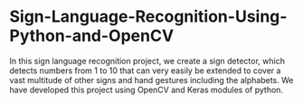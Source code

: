 # Sign-Language-Recognition-Using-Python-and-OpenCV
In this sign language recognition project, we create a sign detector, which detects numbers from 1 to 10 that can very easily be extended to cover a vast multitude of other signs and hand gestures including the alphabets.  We have developed this project using OpenCV and Keras modules of python.
